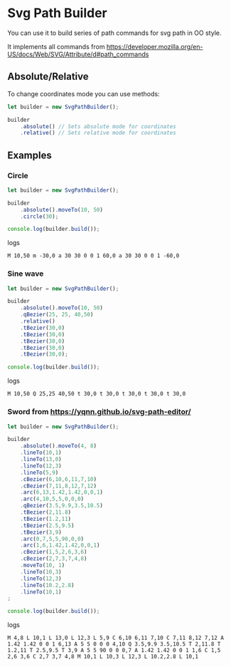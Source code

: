 
# Svg Path Builder

You can use it to build series of path commands for svg path in OO style.

It implements all commands from https://developer.mozilla.org/en-US/docs/Web/SVG/Attribute/d#path_commands

## Absolute/Relative

To change coordinates mode you can use methods:
```typescript
let builder = new SvgPathBuilder();

builder
    .absolute() // Sets absolute mode for coordinates
    .relative() // Sets relative mode for coordinates
```


## Examples

### Circle

```typescript
let builder = new SvgPathBuilder();

builder
    .absolute().moveTo(10, 50)
    .circle(30);

console.log(builder.build());
```

logs
```
M 10,50 m -30,0 a 30 30 0 0 1 60,0 a 30 30 0 0 1 -60,0
```


### Sine wave

```typescript
let builder = new SvgPathBuilder();

builder
    .absolute().moveTo(10, 50)
    .qBezier(25, 25, 40,50)
    .relative()
    .tBezier(30,0)
    .tBezier(30,0)
    .tBezier(30,0)
    .tBezier(30,0)
    .tBezier(30,0);

console.log(builder.build());
```

logs 
```
M 10,50 Q 25,25 40,50 t 30,0 t 30,0 t 30,0 t 30,0 t 30,0
```

### Sword from https://yqnn.github.io/svg-path-editor/

```typescript
let builder = new SvgPathBuilder();

builder
    .absolute().moveTo(4, 8)
    .lineTo(10,1)
    .lineTo(13,0)
    .lineTo(12,3)
    .lineTo(5,9)
    .cBezier(6,10,6,11,7,10)
    .cBezier(7,11,8,12,7,12)
    .arc(6,13,1.42,1.42,0,0,1)
    .arc(4,10,5,5,0,0,0)
    .qBezier(3.5,9.9,3.5,10.5)
    .tBezier(2,11.8)
    .tBezier(1.2,11)
    .tBezier(2.5,9.5)
    .tBezier(3,9)
    .arc(0,7,5,5,90,0,0)
    .arc(1,6,1.42,1.42,0,0,1)
    .cBezier(1,5,2,6,3,6)
    .cBezier(2,7,3,7,4,8)
    .moveTo(10, 1)
    .lineTo(10,3)
    .lineTo(12,3)
    .lineTo(10.2,2.8)
    .lineTo(10,1)
;

console.log(builder.build());
```

logs
```
M 4,8 L 10,1 L 13,0 L 12,3 L 5,9 C 6,10 6,11 7,10 C 7,11 8,12 7,12 A 1.42 1.42 0 0 1 6,13 A 5 5 0 0 0 4,10 Q 3.5,9.9 3.5,10.5 T 2,11.8 T 1.2,11 T 2.5,9.5 T 3,9 A 5 5 90 0 0 0,7 A 1.42 1.42 0 0 1 1,6 C 1,5 2,6 3,6 C 2,7 3,7 4,8 M 10,1 L 10,3 L 12,3 L 10.2,2.8 L 10,1
```
